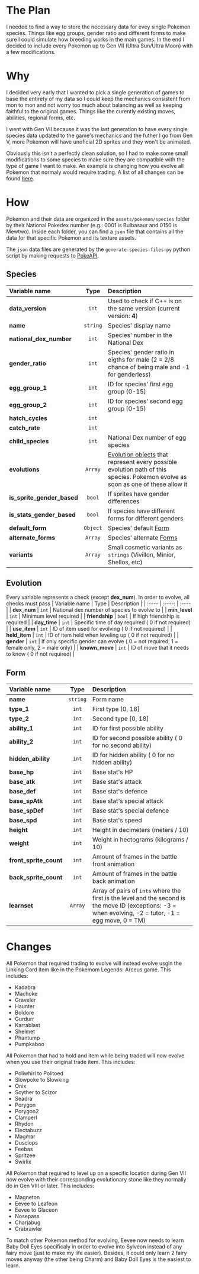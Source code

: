 # The Plan

I needed to find a way to store the necessary data for evey single Pokemon species. Things like egg groups, gender ratio and different forms to make sure I could simulate how breeding works in the main games. In the end I decided to include every Pokemon up to Gen VII (Ultra Sun/Ultra Moon) with a few modifications.

# Why

I decided very early that I wanted to pick a single generation of games to base the entirety of my data so I could keep the mechanics consistent from mon to mon and not worry too much about balancing as well as keeping faithful to the original games. Things like the curently existing moves, abilities, regional forms, etc.

I went with Gen VII because it was the last generation to have every single species data updated to the game's mechanics and the futher I go from Gen V, more Pokemon will have unoficial 2D sprites and they won't be animated.

Obviously this isn't a perfectly clean solution, so I had to make some small modifications to some species to make sure they are compatible with the type of game I want to make. An example is changing how you evolve all Pokemon that normaly would require trading. A list of all changes can be found [here](#changes).

# How

Pokemon and their data are organized in the `assets/pokemon/species` folder by their National Pokedex number (e.g.: 0001 is Bulbasaur and 0150 is Mewtwo). Inside each folder, you can find a `json` file that contains all the data for that specific Pokemon and its texture assets.

The `json` data files are generated by the `generate-species-files.py` python script by making requests to [PokeAPI](https://pokeapi.co/).

## Species
| Variable name | Type | Description |
| :---- | :----: | :---- |
| **data_version** | `int` | Used to check if C++ is on the same version (current version: **4**) |
| **name** | `string` | Species' display name |
| **national_dex_number** | `int` | Species' number in the National Dex |
| **gender_ratio** | `int` | Species' gender ratio in eigths for male (2 = 2/8 chance of being male and -1 for genderless) |
| **egg_group_1** | `int` | ID for species' first egg group (0-15] |
| **egg_group_2** | `int` | ID for species' second egg group [0-15) |
| **hatch_cycles** | `int` |  |
| **catch_rate** | `int` |  |
| **child_species** | `int` | National Dex number of egg species |
| **evolutions** | `Array` | [Evolution objects](#evolution) that represent every possible evolution path of this species. Pokemon evolve as soon as one of these allow it |
| **is_sprite_gender_based** | `bool` | If sprites have gender differences |
| **is_stats_gender_based** | `bool` | If species have different forms for different genders |
| **default_form** | `Object` | Species' default [Form](#form) |
| **alternate_forms** | `Array` | Species' alternate [Forms](#form) |
| **variants** | `Array` | Small cosmetic variants as `strings` (Vivillon, Minior, Shellos, etc) |


## Evolution
Every variable represents a check (except **dex_num**). In order to evolve, all checks must pass
| Variable name | Type | Description |
| :---- | :----: | :---- |
| **dex_num** | `int` | National dex number of species to evolve to |
| **min_level** | `int` | Minimum level required |
| **friendship** | `bool` | If high friendship is required |
| **day_time** | `int` | Specific time of day required ( 0 if not required)  |
| **use_item** | `int` | ID of item used for evolving ( 0 if not required) |
| **held_item** | `int` | ID of item held when leveling up ( 0 if not required) |
| **gender** | `int` | If only specific gender can evolve ( 0 = not required, 1 = female only, 2 = male only) |
| **known_move** | `int` | ID of move that it needs to know ( 0 if not required) |

## Form
| Variable name | Type | Description |
| :---- | :----: | :---- |
| **name** | `string` | Form name |
| **type_1** | `int` | First type (0, 18] |
| **type_2** | `int` | Second type [0, 18] |
| **ability_1** | `int` | ID for first possible ability |
| **ability_2** | `int` | ID for second possible ability ( 0 for no second ability) |
| **hidden_ability** | `int` | ID for hidden ability ( 0 for no hidden ability) |
| **base_hp** | `int` | Base stat's HP |
| **base_atk** | `int` | Base stat's attack |
| **base_def** | `int` | Base stat's defence |
| **base_spAtk** | `int` | Base stat's special attack |
| **base_spDef** | `int` | Base stat's special defence |
| **base_spd** | `int` | Base stat's speed |
| **height** | `int` | Height in decimeters (meters / 10) |
| **weight** | `int` | Weight in hectograms (kilograms / 10) |
| **front_sprite_count** | `int` | Amount of frames in the battle front animation |
| **back_sprite_count** | `int` | Amount of frames in the battle back animation |
| **learnset** | `Array` | Array of pairs of `ints` where the first is the level and the second is the move ID (exceptions: -3 = when evolving, -2 = tutor, -1 = egg move, 0 = TM) |

# Changes

All Pokemon that required trading to evolve will instead evolve usgin the Linking Cord item like in the Pokemom Legends: Arceus game. This includes:
- Kadabra
- Machoke
- Graveler
- Haunter
- Boldore
- Gurdurr
- Karrablast
- Shelmet
- Phantump
- Pumpkaboo

All Pokemon that had to hold and item while being traded will now evolve when you use their original trade item. This includes:
- Poliwhirl to Politoed
- Slowpoke to Slowking
- Onix
- Scyther to Scizor
- Seadra
- Porygon
- Porygon2
- Clamperl
- Rhydon
- Electabuzz
- Magmar
- Dusclops
- Feebas
- Spritzee
- Swirlix

All Pokemon that required to level up on a specific location during Gen VII now evolve with their corresponding evolutionary stone like they normally do in Gen VIII or later. This includes:
- Magneton
- Eevee to Leafeon
- Eevee to Glaceon
- Nosepass
- Charjabug
- Crabrawler

To match other Pokemon method for evolving, Eevee now needs to learn Baby Doll Eyes specificaly in order to evolve into Sylveon instead of any fairy move (just to make my life easier). Besides, it could only learn 2 fairy moves anyway (the other being Charm) and Baby Doll Eyes is the easiest to learn.